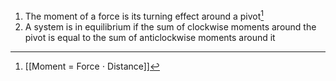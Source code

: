 1. The moment of a force is its turning effect around a pivot[^moment]
2. A system is in equilibrium if the sum of clockwise moments around the pivot is equal to the sum of anticlockwise moments around it



[^moment]: [[Moment = Force ⋅ Distance]]
